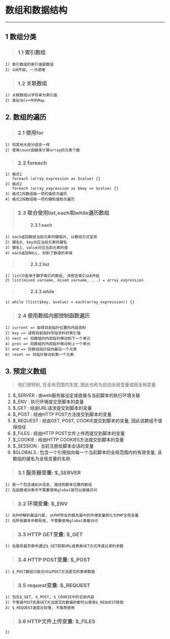 # **数组和数据结构** #
*** 

## **1 数组分类** ##
> ### **1.1 索引数组** ###
    1) 索引数组的索引值是数组
    2) 以0开始, 一次递增
> ### **1.2 关联数组** ###
    1) 关联数组以字符串为索引值
    2) 类似与C++中的Map



## **2. 数组的遍历** ##
> ### **2.1 使用for** ### 
    1) 同其他大部分语言一样
    2) 使用count函数来计算array的元素个数
> ### **2.2 foreach** ###
    1) 格式1
       foreach (array_expression as $value) {}
    2) 格式2
       foreach (array_expression as $key => $value) {}
    3) 格式1将数组每一项的值依次遍历
    4) 格式2将数组每一项的键和值依次遍历
> ### **2.3 联合使用list,each和while遍历数组** ###
>> #### **2.3.1 each** ####
    1) each返回数组当前元素的键值对, 以数组方式呈现
    2) 键名0, key对应当前元素的键名
    3) 键名1, value对应当前元素的值
    4) each返回NULL, 则到了数组的末端
>> #### **2.3.2 list** ####
    1) list只能用于数字索引的数组, 并假定索引从0开始
    2) list(mixed varname, mixed varname, ...) = array_expression
>> #### **2.3.3 while** ####
    1) while (list($key, $value) = each(array_expression)) {}

> ### **2.4 使用数组内部控制函数遍历** ###
    1) current => 取得目前指针位置的内容资料
    2) key => 读取目前指针所指资料的索引值
    3) next => 将数组的内部指针移动到下一个单元
    4) prev => 将数组的内部指针移动到上一个单元
    5) end => 将数组指针指向最后一个元素
    6) reset => 将指针移动到第一个元素



## **3. 预定义数组** ##
> 他们很特别, 在全局范围内生效, 因此也称为自动全局变量或超全局变量  
1) $_SERVER : 由web服务器设定或直接与当前脚本的执行环境关联  
2) $_ENV : 执行环境提交至脚本的变量  
3) $_GET : 经由URL请求提交到脚本的变量  
4) $_POST : 经由HTTP POST方法提交到脚本的变量  
5) $_REQUEST : 经由GET, POST, COOKIE提交到脚本的变量, 因此该数组不值得信任  
6) $_FILES : 经由HTTP POST文件上传而提交到脚本的变量  
7) $_COOKIE : 经由HTTP COOKIES方法提交到脚本的变量  
8) $_SESSION : 当前注册给脚本会话的变量  
9) $GLOBALS : 包含一个引用指向每一个当前脚本的全局范围内的有效变量, 该数组的键名为全局变量的名称  

> ### **3.1 服务器变量: $_SERVER** ###
    1) 是一个包含诸如头信息, 路径和脚本位置的数组
    2) 在函数或对象中不需要使用global就可以直接访问
> ### **3.2 环境变量: $_ENV** ###
    1) 在PHP解析器运行是, 从PHP所在的服务器中的环境变量转化为PHP全局变量
    2) 在所有脚本中都有效, 不需要使用global直接访问
> ### **3.3 HTTP GET变量: $_GET** ###
    1) 在服务器页面中通过$_GET获取URL或表单GET方式传递过来的参数
> ### **3.4 HTTP POST变量: $_POST** ###
    1) $_POST数组只能访问以POST方法提交的表单数据
> ### **3.5 request变量: $_REQUEST** ###
    1) 包含$_GET, $_POST, $_COOKIE中的全部内容
    2) 不管是POST还是GET方法提交的数据的都可以使用$_REQUEST获取
    3) $_REQUEST速度比较慢, 不推荐使用
> ### **3.6 HTTP文件上传变量: $_FILES** ###
    1) 
